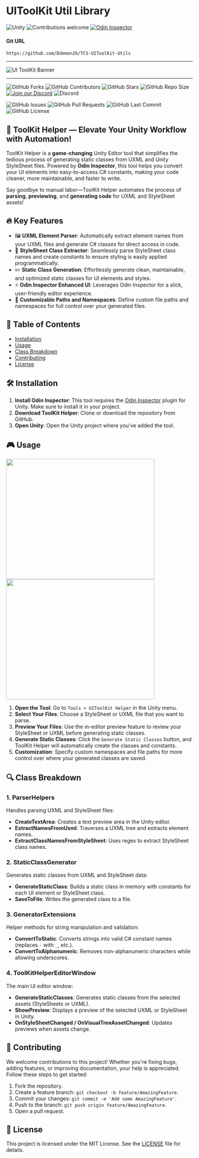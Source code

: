# UIToolKit Util Library

![Unity](https://img.shields.io/badge/Unity-2022.3+-black.svg?style=for-the-badge&logo=unity)
![Contributions welcome](https://img.shields.io/badge/Contributions-Welcome-brightgreen.svg?style=for-the-badge)
[![Odin Inspector](https://img.shields.io/badge/Odin_Inspector-Required-blue?style=for-the-badge)](https://odininspector.com/)

#### Git URL

```
https://github.com/Ddemon26/TCS-UIToolKit-Utils
```

***
![UI ToolKit Banner](https://github.com/user-attachments/assets/96359568-b36c-4694-984f-70ad70cba669)
***

![GitHub Forks](https://img.shields.io/github/forks/Ddemon26/TCS-UIToolKit-Utils)
![GitHub Contributors](https://img.shields.io/github/contributors/Ddemon26/TCS-UIToolKit-Utils)
![GitHub Stars](https://img.shields.io/github/stars/Ddemon26/TCS-UIToolKit-Utils)
![GitHub Repo Size](https://img.shields.io/github/repo-size/Ddemon26/TCS-UIToolKit-Utils)
[![Join our Discord](https://img.shields.io/badge/Discord-Join%20Us-7289DA?logo=discord&logoColor=white)](https://discord.gg/knwtcq3N2a)
![Discord](https://img.shields.io/discord/1047781241010794506)

![GitHub Issues](https://img.shields.io/github/issues/Ddemon26/TCS-UIToolKit-Utils)
![GitHub Pull Requests](https://img.shields.io/github/issues-pr/Ddemon26/TCS-UIToolKit-Utils)
![GitHub Last Commit](https://img.shields.io/github/last-commit/Ddemon26/TCS-UIToolKit-Utils)
![GitHub License](https://img.shields.io/github/license/Ddemon26/TCS-UIToolKit-Utils)


## 🚀 **ToolKit Helper** — Elevate Your Unity Workflow with Automation!

ToolKit Helper is a **game-changing** Unity Editor tool that simplifies the tedious process of generating static classes from UXML and Unity StyleSheet files. Powered by **Odin Inspector**, this tool helps you convert your UI elements into easy-to-access C# constants, making your code cleaner, more maintainable, and faster to write.

Say goodbye to manual labor—ToolKit Helper automates the process of **parsing**, **previewing**, and **generating code** for UXML and StyleSheet assets!

## 🔥 **Key Features**
- 🖼️ **UXML Element Parser**: Automatically extract element names from your UXML files and generate C# classes for direct access in code.
- 🔧 **StyleSheet Class Extractor**: Seamlessly parse StyleSheet class names and create constants to ensure styling is easily applied programmatically.
- ✏️ **Static Class Generation**: Effortlessly generate clean, maintainable, and optimized static classes for UI elements and styles.
- ⚡ **Odin Inspector Enhanced UI**: Leverages Odin Inspector for a slick, user-friendly editor experience.
- 📂 **Customizable Paths and Namespaces**: Define custom file paths and namespaces for full control over your generated files.

## 📜 **Table of Contents**
- [Installation](#installation)
- [Usage](#usage)
- [Class Breakdown](#class-breakdown)
- [Contributing](#contributing)
- [License](#license)

## 🛠️ **Installation**
1. **Install Odin Inspector**: This tool requires the [Odin Inspector](https://odininspector.com/) plugin for Unity. Make sure to install it in your project.
2. **Download ToolKit Helper**: Clone or download the repository from GitHub.
3. **Open Unity**: Open the Unity project where you've added the tool.

## 🎮 **Usage**

 <img src="https://github.com/user-attachments/assets/a02015f7-ace6-40e5-86ed-c915790b9437" width="400" height="325">
 <img src="https://github.com/user-attachments/assets/962d3115-d067-4ba2-8eda-0d8a3bb187e7" width="400" height="325">

 
1. **Open the Tool**: Go to `Tools > UIToolKit Helper` in the Unity menu.
2. **Select Your Files**: Choose a StyleSheet or UXML file that you want to parse.
3. **Preview Your Files**: Use the in-editor preview feature to review your StyleSheet or UXML before generating static classes.
4. **Generate Static Classes**: Click the `Generate Static Classes` button, and ToolKit Helper will automatically create the classes and constants.
5. **Customization**: Specify custom namespaces and file paths for more control over where your generated classes are saved.

## 🔍 **Class Breakdown**

### 1. **ParserHelpers**
Handles parsing UXML and StyleSheet files:
- **CreateTextArea**: Creates a text preview area in the Unity editor.
- **ExtractNamesFromUxml**: Traverses a UXML tree and extracts element names.
- **ExtractClassNamesFromStyleSheet**: Uses regex to extract StyleSheet class names.

### 2. **StaticClassGenerator**
Generates static classes from UXML and StyleSheet data:
- **GenerateStaticClass**: Builds a static class in memory with constants for each UI element or StyleSheet class.
- **SaveToFile**: Writes the generated class to a file.

### 3. **GeneratorExtensions**
Helper methods for string manipulation and validation:
- **ConvertToStatic**: Converts strings into valid C# constant names (replaces `-` with `_`, etc.).
- **ConvertToAlphanumeric**: Removes non-alphanumeric characters while allowing underscores.

### 4. **ToolKitHelperEditorWindow**
The main UI editor window:
- **GenerateStaticClasses**: Generates static classes from the selected assets (StyleSheets or UXML).
- **ShowPreview**: Displays a preview of the selected UXML or StyleSheet in Unity.
- **OnStyleSheetChanged / OnVisualTreeAssetChanged**: Updates previews when assets change.

## 🤝 **Contributing**
We welcome contributions to this project! Whether you're fixing bugs, adding features, or improving documentation, your help is appreciated. Follow these steps to get started:
1. Fork the repository.
2. Create a feature branch: `git checkout -b feature/AmazingFeature`.
3. Commit your changes: `git commit -m 'Add some AmazingFeature'`.
4. Push to the branch: `git push origin feature/AmazingFeature`.
5. Open a pull request.

## 📜 **License**
This project is licensed under the MIT License. See the [LICENSE](LICENSE) file for details.
